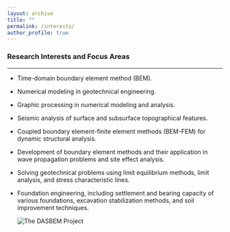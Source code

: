 ```yaml
---
layout: archive
title: ""
permalink: /interests/
author_profile: true
---
```


### Research Interests and Focus Areas
___
* Time-domain boundary element method (BEM).
* Numerical modeling in geotechnical engineering.
* Graphic processing in numerical modeling and analysis.
* Seismic analysis of surface and subsurface topographical features.
* Coupled boundary element-finite element methods (BEM-FEM) for dynamic structural analysis.
* Development of boundary element methods and their application in wave propagation problems and site effect analysis.
* Solving geotechnical problems using limit equilibrium methods, limit analysis, and stress characteristic lines.
* Foundation engineering, including settlement and bearing capacity of various foundations, excavation stabilization methods, and soil improvement techniques.

  ![The DASBEM Project](https://github.com/mojtabazadeh/mojtabazadeh.github.io/blob/main/images/The%20DASBEM%20Project%20Results.jpg?raw=true)
